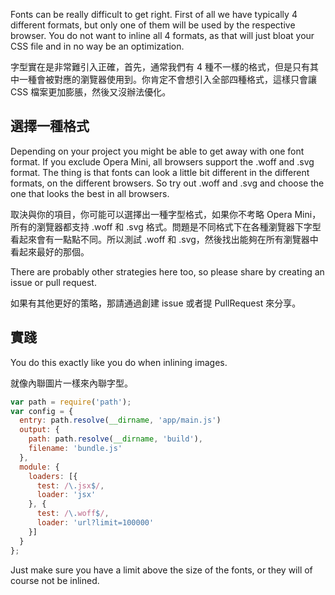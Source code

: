 ﻿Fonts can be really difficult to get right. First of all we have typically 4 different formats, but only one of them will be used by the respective browser. You do not want to inline all 4 formats, as that will just bloat your CSS file and in no way be an optimization.

字型實在是非常難引入正確，首先，通常我們有 4 種不一樣的格式，但是只有其中一種會被對應的瀏覽器使用到。你肯定不會想引入全部四種格式，這樣只會讓 CSS 檔案更加膨脹，然後又沒辦法優化。

## 選擇一種格式
Depending on your project you might be able to get away with one font format. If you exclude Opera Mini, all browsers support the .woff and .svg format. The thing is that fonts can look a little bit different in the different formats, on the different browsers. So try out .woff and .svg and choose the one that looks the best in all browsers.

取決與你的項目，你可能可以選擇出一種字型格式，如果你不考略 Opera Mini，所有的瀏覽器都支持 .woff 和 .svg 格式。問題是不同格式下在各種瀏覽器下字型看起來會有一點點不同。所以測試 .woff 和 .svg，然後找出能夠在所有瀏覽器中看起來最好的那個。

There are probably other strategies here too, so please share by creating an issue or pull request.

如果有其他更好的策略，那請通過創建 issue 或者提 PullRequest 來分享。

## 實踐

You do this exactly like you do when inlining images.

就像內聯圖片一樣來內聯字型。

```javascript
var path = require('path');
var config = {
  entry: path.resolve(__dirname, 'app/main.js')
  output: {
    path: path.resolve(__dirname, 'build'),
    filename: 'bundle.js'
  },
  module: {
    loaders: [{
      test: /\.jsx$/,
      loader: 'jsx'
    }, {
      test: /\.woff$/,
      loader: 'url?limit=100000'
    }]
  }
};
```
Just make sure you have a limit above the size of the fonts, or they will of course not be inlined.